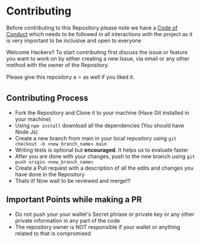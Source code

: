# Contributing

Before contributing to this Repository please note we have a [Code of Conduct](https://github.com/aditya172926/uni3_credit_card/blob/main/CODE_OF_CONDUCT.md) which needs to be followed in all interactions with the project as it is very important to be inclusive and open to everyone

Welcome Hackers!!
To start contributing first discuss the issue or feature you want to work on by either creating a new Issue, via email or any other method with the owner of the Repository.

Please give this repository a ⭐ as well if you liked it.

## Contributing Process
- Fork the Repository and Clone it to your machine (Have Git installed in your machine)
- Using `npm install` download all the dependencies (You should have Node Js)
- Create a new branch from main in your local repository using `git checkout -b <new_branch_name> main`
- Writing tests is optional but **encouraged**. It helps us to evaluate faster
- After you are done with your changes, push to the new branch using `git push origin <new_branch_name>`
- Create a Pull request with a description of all the edits and changes you have done in the Repository
- Thats it! Now wait to be reviewed and merge!!!

## Important Points while making a PR
- Do not push your your wallet's Secret phrase or private key or any other private information in any part of the code
- The repository owner is NOT responsible if your wallet or anything related to that is compromised
